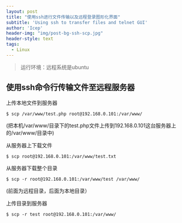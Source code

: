 ```yaml
---
layout: post
title: "使用ssh进行文件传输以及远程登录图形化界面"
subtitle: 'Using ssh to transfer files and telnet GUI'
author: 'Icep'
header-img: "img/post-bg-ssh-scp.jpg"
header-style: text
tags:
  - Linux
---
```


> 运行环境：远程系统是ubuntu

## 使用ssh命令行传输文件至远程服务器
上传本地文件到服务器
```shell
$ scp /var/www/test.php root@192.168.0.101:/var/www/
```
(把本机/var/www/目录下的test.php文件上传到192.168.0.101这台服务器上的/var/www/目录中)

从服务器上下载文件
```shell
$ scp root@192.168.0.101:/var/www/test.txt
```

从服务器下载整个目录
```shell
$ scp -r root@192.168.0.101:/var/www/test /var/www/
```
(前面为远程目录，后面为本地目录）

上传目录到服务器
```shell
$ scp -r test root@192.168.0.101:/var/www/
```
